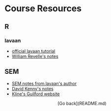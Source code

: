 # Course Resources

## R

### lavaan
- [official lavaan tutorial](http://lavaan.ugent.be/tutorial/index.html)
- [William Revelle's notes](https://static1.squarespace.com/static/4f5694c424aca8d4f8e69194/t/52b1eccae4b0eaf35a12f8bf/1387392202693/lavaan-package-in-R-for-sem.pdf)

## SEM
- [SEM notes from lavaan's author](https://personality-project.org/r/tutorials/summerschool.14/rosseel_sem_intro.pdf)
- [David Kenny's notes](http://www.davidakenny.net/cm/causalm.htm)
- [Kline's Guilford website](https://www.guilford.com/companion-site/Principles-and-Practice-of-Structural-Equation-Modeling-Fourth-Edition/9781462523344)

<p align="center">
[Go back](README.md)
</p>